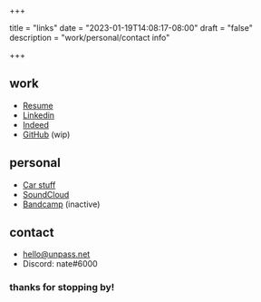 +++

title = "links"
date = "2023-01-19T14:08:17-08:00"
draft = "false"
description =  "work/personal/contact info"

+++

## work
- [Resume](https://nate.unpass.net/Nathan-Adan-UPDATED.pdf)
- [Linkedin](https://www.linkedin.com/in/njadan/)
- [Indeed](https://my.indeed.com/p/nathana-wndiok5)
- [GitHub](https://github.com/unpass) (wip)
## personal
- [Car stuff](https://unpass.net)
- [SoundCloud](https://soundcloud.com/dddbbbbb)
- [Bandcamp](https://nexis.bandcamp.com/) (inactive)
## contact
- [hello@unpass.net](mailto:hello@unpass.net)
- Discord: nate#6000

### thanks for stopping by!
